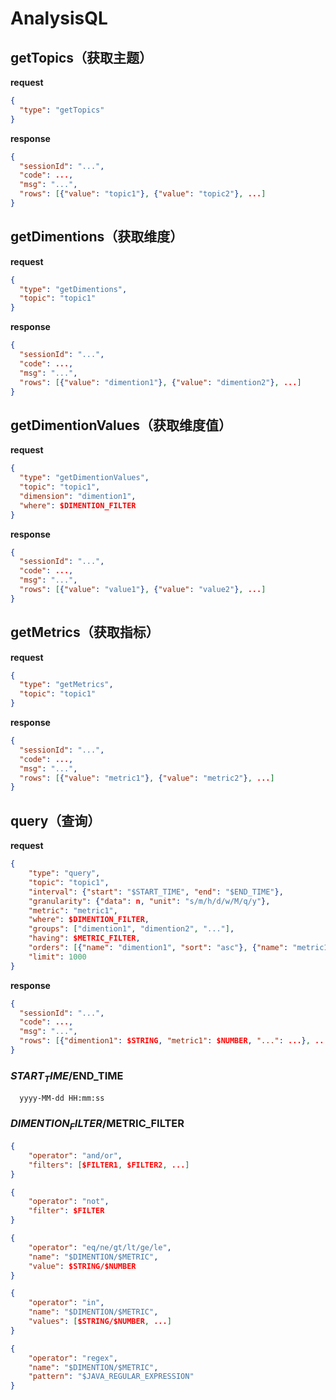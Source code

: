 # AnalysisQL

## getTopics（获取主题）

**request**

```json
{
  "type": "getTopics"
}
```

**response**

```json
{
  "sessionId": "...",
  "code": ...,
  "msg": "...",
  "rows": [{"value": "topic1"}, {"value": "topic2"}, ...]
}
```

## getDimentions（获取维度）

**request**

```json
{
  "type": "getDimentions",
  "topic": "topic1"
}
```

**response**

```json
{
  "sessionId": "...",
  "code": ...,
  "msg": "...",
  "rows": [{"value": "dimention1"}, {"value": "dimention2"}, ...]
}
```

## getDimentionValues（获取维度值）

**request**

```json
{
  "type": "getDimentionValues",
  "topic": "topic1",
  "dimension": "dimention1",
  "where": $DIMENTION_FILTER
}
```

**response**

```json
{
  "sessionId": "...",
  "code": ...,
  "msg": "...",
  "rows": [{"value": "value1"}, {"value": "value2"}, ...]
}
```

## getMetrics（获取指标）

**request**

```json
{
  "type": "getMetrics",
  "topic": "topic1"
}
```

**response**

```json
{
  "sessionId": "...",
  "code": ...,
  "msg": "...",
  "rows": [{"value": "metric1"}, {"value": "metric2"}, ...]
}
```

## query（查询）

**request**

```json
{
	"type": "query",
	"topic": "topic1",
	"interval": {"start": "$START_TIME", "end": "$END_TIME"},
	"granularity": {"data": n, "unit": "s/m/h/d/w/M/q/y"},
	"metric": "metric1",
	"where": $DIMENTION_FILTER,
	"groups": ["dimention1", "dimention2", "..."],
	"having": $METRIC_FILTER,
	"orders": [{"name": "dimention1", "sort": "asc"}, {"name": "metric1", "sort": "desc"}, ...],
	"limit": 1000
}
```

**response**

```json
{
  "sessionId": "...",
  "code": ...,
  "msg": "...",
  "rows": [{"dimention1": $STRING, "metric1": $NUMBER, "...": ...}, ...]
}
```

### $START_TIME/$END_TIME

```text
  yyyy-MM-dd HH:mm:ss
```

### $DIMENTION_FILTER/$METRIC_FILTER

```json
{
	"operator": "and/or",
	"filters": [$FILTER1, $FILTER2, ...]
}

{
	"operator": "not",
	"filter": $FILTER
}

{
	"operator": "eq/ne/gt/lt/ge/le",
	"name": "$DIMENTION/$METRIC",
	"value": $STRING/$NUMBER
}

{
	"operator": "in",
	"name": "$DIMENTION/$METRIC",
	"values": [$STRING/$NUMBER, ...]
}

{
	"operator": "regex",
	"name": "$DIMENTION/$METRIC",
	"pattern": "$JAVA_REGULAR_EXPRESSION"
}
```
